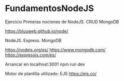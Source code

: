 # FundamentosNodeJS

Ejercicio Primeras nociones de NodeJS. CRUD MongoDB

https://bluuweb.github.io/node/

NodeJS. Express. MongoDB

https://nodejs.org/es/
https://www.mongodb.com/
https://expressjs.com/es/

Arrancar en localhost:3001
npm run dev

Motor de plantilla utilizado: EJS
https://ejs.co/


